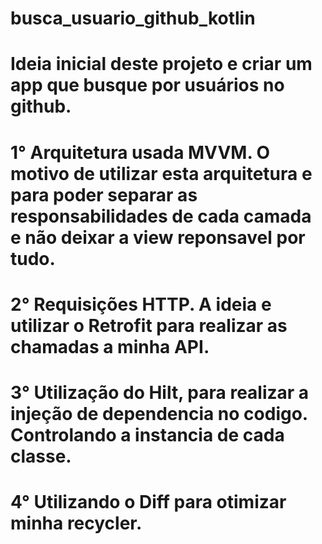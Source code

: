 # busca_usuario_github_kotlin

# Ideia inicial deste projeto e criar um app que busque por usuários no github.

# 1° Arquitetura usada MVVM. O motivo de utilizar esta arquitetura e para poder separar as responsabilidades de cada camada e não deixar a view reponsavel por tudo. 

# 2° Requisições HTTP. A ideia e utilizar o Retrofit para realizar as chamadas a minha API. 

# 3° Utilização do Hilt, para realizar a injeção de dependencia no codigo. Controlando a instancia de cada classe. 

# 4° Utilizando o Diff para otimizar minha recycler. 